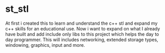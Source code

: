 # st_stl
At first i created this to learn and understand the c++ stl and expand my c++ skills for an educational use.
Now i want to expand on what I already have built and add include only libs to this project which helps the day to day programmer. This will includes networking, extended storage types, windowing, graphics, input and more.
